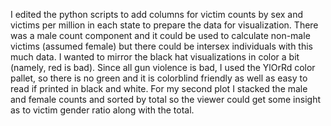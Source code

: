 I edited the python scripts to add columns for victim counts by sex and victims per million in each state to prepare the data for visualization. There was a male count component and it could be used to calculate non-male victims (assumed female) but there could be intersex individuals with this much data. I wanted to mirror the black hat visualizations in color a bit (namely, red is bad). Since all gun violence is bad, I used the YlOrRd color pallet, so there is no green and it is colorblind friendly as well as easy to read if printed in black and white. For my second plot I stacked the male and female counts and sorted by total so the viewer could get some insight as to victim gender ratio along with the total. 
